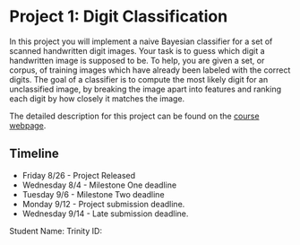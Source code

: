 # Project 1: Digit Classification

In this project you will implement a naive Bayesian classifier for a set of scanned handwritten digit images. Your task is to guess which digit a handwritten image is supposed to be. To help, you are given a set, or corpus, of training images which have already been labeled with the correct digits. The goal of a classifier is to compute the most likely digit for an unclassified image, by breaking the image apart into features and ranking each digit by how closely it matches the image.

The detailed description for this project can be found on the [course webpage](https://sites.google.com/trinity.edu/csci2322-fl22/individual-projects/project-1-digit-classification).

## Timeline
* Friday 8/26 - Project Released
* Wednesday 8/4 - Milestone One deadline
* Tuesday 9/6 - Milestone Two deadline
* Monday 9/12 - Project submission deadline. 
* Wednesday 9/14 - Late submission deadline. 



Student Name:
Trinity ID: 

